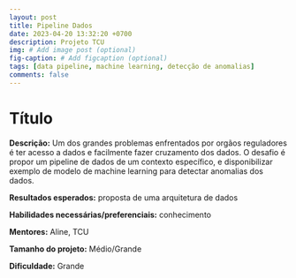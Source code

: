 ```yaml
---
layout: post
title: Pipeline Dados
date: 2023-04-20 13:32:20 +0700
description: Projeto TCU
img: # Add image post (optional)
fig-caption: # Add figcaption (optional)
tags: [data pipeline, machine learning, detecção de anomalias]
comments: false
---
```


# Título

**Descrição:** Um dos grandes problemas enfrentados por orgãos reguladores é ter acesso a dados e facilmente fazer cruzamento dos dados. O desafio é propor um pipeline de dados de um contexto específico, e disponibilizar exemplo de modelo de machine learning para detectar anomalias dos dados.


**Resultados esperados:** proposta de uma arquitetura de dados 

**Habilidades necessárias/preferenciais:** conhecimento 

**Mentores:** Aline, TCU

**Tamanho do projeto:** Médio/Grande

**Dificuldade:** Grande